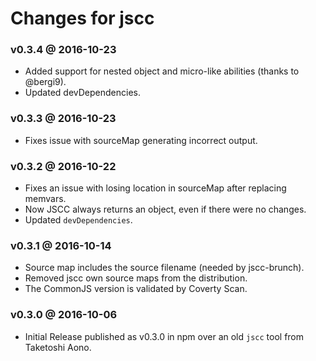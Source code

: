 # Changes for jscc

### v0.3.4 @ 2016-10-23

- Added support for nested object and micro-like abilities (thanks to @bergi9).
- Updated devDependencies.

### v0.3.3 @ 2016-10-23

- Fixes issue with sourceMap generating incorrect output.

### v0.3.2 @ 2016-10-22

- Fixes an issue with losing location in sourceMap after replacing memvars.
- Now JSCC always returns an object, even if there were no changes.
- Updated `devDependencies`.

### v0.3.1 @ 2016-10-14

- Source map includes the source filename (needed by jscc-brunch).
- Removed jscc own source maps from the distribution.
- The CommonJS version is validated by Coverty Scan.

### v0.3.0 @ 2016-10-06

- Initial Release published as v0.3.0 in npm over an old `jscc` tool from Taketoshi Aono.
